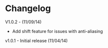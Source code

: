 Changelog
=========

V1.0.2 - (11/09/14)
* Add shift feature for issues with anti-aliasing

v1.0.1 - Initial release (11/04/14)
